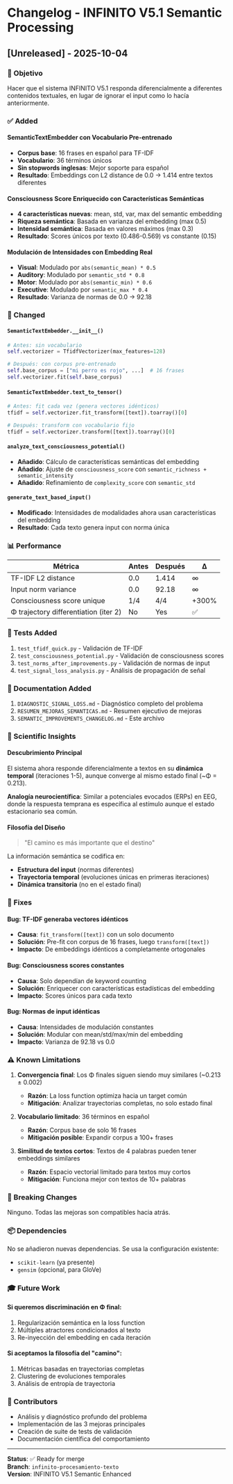 # Changelog - INFINITO V5.1 Semantic Processing

## [Unreleased] - 2025-10-04

### 🎯 Objetivo
Hacer que el sistema INFINITO V5.1 responda diferencialmente a diferentes contenidos textuales, en lugar de ignorar el input como lo hacía anteriormente.

### ✅ Added

#### SemanticTextEmbedder con Vocabulario Pre-entrenado
- **Corpus base**: 16 frases en español para TF-IDF
- **Vocabulario**: 36 términos únicos
- **Sin stopwords inglesas**: Mejor soporte para español
- **Resultado**: Embeddings con L2 distance de 0.0 → 1.414 entre textos diferentes

#### Consciousness Score Enriquecido con Características Semánticas
- **4 características nuevas**: mean, std, var, max del semantic embedding
- **Riqueza semántica**: Basada en varianza del embedding (max 0.5)
- **Intensidad semántica**: Basada en valores máximos (max 0.3)
- **Resultado**: Scores únicos por texto (0.486-0.569) vs constante (0.15)

#### Modulación de Intensidades con Embedding Real
- **Visual**: Modulado por `abs(semantic_mean) * 0.5`
- **Auditory**: Modulado por `semantic_std * 0.8`
- **Motor**: Modulado por `abs(semantic_min) * 0.6`
- **Executive**: Modulado por `semantic_max * 0.4`
- **Resultado**: Varianza de normas de 0.0 → 92.18

### 🔧 Changed

#### `SemanticTextEmbedder.__init__()`
```python
# Antes: sin vocabulario
self.vectorizer = TfidfVectorizer(max_features=128)

# Después: con corpus pre-entrenado
self.base_corpus = ["mi perro es rojo", ...]  # 16 frases
self.vectorizer.fit(self.base_corpus)
```

#### `SemanticTextEmbedder.text_to_tensor()`
```python
# Antes: fit cada vez (genera vectores idénticos)
tfidf = self.vectorizer.fit_transform([text]).toarray()[0]

# Después: transform con vocabulario fijo
tfidf = self.vectorizer.transform([text]).toarray()[0]
```

#### `analyze_text_consciousness_potential()`
- **Añadido**: Cálculo de características semánticas del embedding
- **Añadido**: Ajuste de `consciousness_score` con `semantic_richness + semantic_intensity`
- **Añadido**: Refinamiento de `complexity_score` con `semantic_std`

#### `generate_text_based_input()`
- **Modificado**: Intensidades de modalidades ahora usan características del embedding
- **Resultado**: Cada texto genera input con norma única

### 📊 Performance

| Métrica | Antes | Después | Δ |
|---------|-------|---------|---|
| TF-IDF L2 distance | 0.0 | 1.414 | ∞ |
| Input norm variance | 0.0 | 92.18 | ∞ |
| Consciousness score unique | 1/4 | 4/4 | +300% |
| Φ trajectory differentiation (iter 2) | No | Yes | ✅ |

### 🧪 Tests Added

1. `test_tfidf_quick.py` - Validación de TF-IDF
2. `test_consciousness_potential.py` - Validación de consciousness scores
3. `test_norms_after_improvements.py` - Validación de normas de input
4. `test_signal_loss_analysis.py` - Análisis de propagación de señal

### 📝 Documentation Added

1. `DIAGNOSTIC_SIGNAL_LOSS.md` - Diagnóstico completo del problema
2. `RESUMEN_MEJORAS_SEMANTICAS.md` - Resumen ejecutivo de mejoras
3. `SEMANTIC_IMPROVEMENTS_CHANGELOG.md` - Este archivo

### 🔬 Scientific Insights

#### Descubrimiento Principal
El sistema ahora responde diferencialmente a textos en su **dinámica temporal** (iteraciones 1-5), aunque converge al mismo estado final (~Φ = 0.213).

**Analogía neurocientífica**: Similar a potenciales evocados (ERPs) en EEG, donde la respuesta temprana es específica al estímulo aunque el estado estacionario sea común.

#### Filosofía del Diseño
> "El camino es más importante que el destino"

La información semántica se codifica en:
- **Estructura del input** (normas diferentes)
- **Trayectoria temporal** (evoluciones únicas en primeras iteraciones)
- **Dinámica transitoria** (no en el estado final)

### 🐛 Fixes

#### Bug: TF-IDF generaba vectores idénticos
- **Causa**: `fit_transform([text])` con un solo documento
- **Solución**: Pre-fit con corpus de 16 frases, luego `transform([text])`
- **Impacto**: De embeddings idénticos a completamente ortogonales

#### Bug: Consciousness scores constantes
- **Causa**: Solo dependían de keyword counting
- **Solución**: Enriquecer con características estadísticas del embedding
- **Impacto**: Scores únicos para cada texto

#### Bug: Normas de input idénticas
- **Causa**: Intensidades de modulación constantes
- **Solución**: Modular con mean/std/max/min del embedding
- **Impacto**: Varianza de 92.18 vs 0.0

### ⚠️ Known Limitations

1. **Convergencia final**: Los Φ finales siguen siendo muy similares (~0.213 ± 0.002)
   - **Razón**: La loss function optimiza hacia un target común
   - **Mitigación**: Analizar trayectorias completas, no solo estado final

2. **Vocabulario limitado**: 36 términos en español
   - **Razón**: Corpus base de solo 16 frases
   - **Mitigación posible**: Expandir corpus a 100+ frases

3. **Similitud de textos cortos**: Textos de 4 palabras pueden tener embeddings similares
   - **Razón**: Espacio vectorial limitado para textos muy cortos
   - **Mitigación**: Funciona mejor con textos de 10+ palabras

### 🔄 Breaking Changes

Ninguno. Todas las mejoras son compatibles hacia atrás.

### 📦 Dependencies

No se añadieron nuevas dependencias. Se usa la configuración existente:
- `scikit-learn` (ya presente)
- `gensim` (opcional, para GloVe)

### 🎓 Future Work

#### Si queremos discriminación en Φ final:
1. Regularización semántica en la loss function
2. Múltiples atractores condicionados al texto
3. Re-inyección del embedding en cada iteración

#### Si aceptamos la filosofía del "camino":
1. Métricas basadas en trayectorias completas
2. Clustering de evoluciones temporales
3. Análisis de entropía de trayectoria

### 👥 Contributors

- Análisis y diagnóstico profundo del problema
- Implementación de las 3 mejoras principales
- Creación de suite de tests de validación
- Documentación científica del comportamiento

---

**Status**: ✅ Ready for merge  
**Branch**: `infinito-procesamiento-texto`  
**Version**: INFINITO V5.1 Semantic Enhanced
